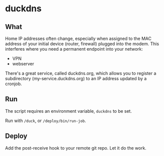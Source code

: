 # duckdns

## What

Home IP addresses often change, especially when assigned to the MAC address
of your initial device (router, firewall) plugged into the modem. This interferes
where you need a permanent endpoint into your network:

  - VPN
  - webserver

There's a great service, called duckdns.org, which allows you to register a
subdirectory (my-service.duckdns.org) to an IP address updated by a cronjob.

## Run
The script requires an environment variable, `duckdns` to be set.

Run with `/duck`, or `/deploy/bin/run-job`.

## Deploy

Add the post-receive hook to your remote git repo. Let it do the work.

